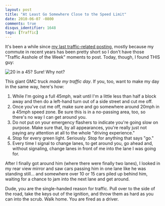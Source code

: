 ```yaml
---
layout: post
title: "At Least Go Somewhere Close to the Speed Limit"
date: 2010-06-07 -0800
comments: true
disqus_identifier: 1648
tags: [Traffic]
---
```

It's been a while since [my last traffic-related
posting](/archive/2008/09/19/watch-those-one-way-grids.aspx), mostly
because my commute in recent years has been pretty short so I don't have
those "Traffic Asshole of the Week" moments to post. Today, though, I
found THIS guy:

![20 in a 45? Sure! Why
not?](https://hyqi8g.blu.livefilestore.com/y2pov6GodJw9CIDut00DK7LUpNtet04ReO-hUOSAwGUgMx1BmW4fg-gf_FYhCZJvU-jU5YixVQk3bTdsHc4CzJA9juu9zZRtpc2cwVgYJ26Pis/20100607taotw.jpg?psid=1 "20 in a 45? Sure! Why not?") 

This giant GMC truck *made my traffic day*. If you, too, want to make my
day in the same way, here's how:

1.  While I'm going a full 45mph, wait until I'm a little less than half
    a block away and then do a left-hand turn out of a side street and
    cut me off.
2.  Once you've cut me off, make sure and go somewhere around 20mph in a
    45mph speed zone. Be sure this is in a no-passing area, too, so
    there's no way I can get around you.
3.  Do not put on your emergency flashers to indicate you're going slow
    on purpose. Make sure that, by all appearances, you're really just
    not paying any attention at all to the whole "driving experience."
4.  Stop for every green light. Seriously. Stop for anything that says
    "go."
5.  Every time I signal to change lanes, to get around you, go ahead
    and, without signaling, change lanes in front of me into the lane I
    was going for.

After I finally got around him (where there were finally two lanes), I
looked in my rear view mirror and saw cars passing him in one lane like
he was standing still... and somewhere over 10 or 15 cars piled up
behind him, waiting for a chance to jam into the next lane and get
around.

Dude, you are the single-handed reason for traffic. Pull over to the
side of the road, take the keys out of the ignition, and throw them as
hard as you can into the scrub. Walk home. You are fired as a driver.

